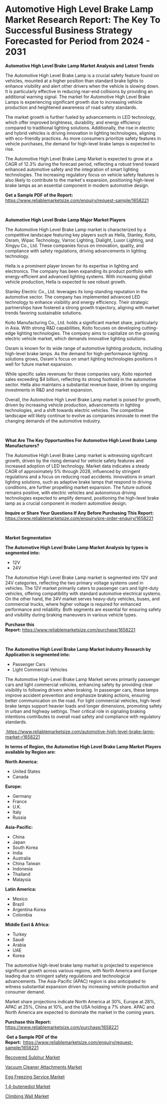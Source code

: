 <p><h1>Automotive High Level Brake Lamp Market Research Report: The Key To Successful Business Strategy Forecasted for Period from 2024 - 2031</h1></p><p><strong>Automotive High Level Brake Lamp Market Analysis and Latest Trends</strong></p>
<p><p>The Automotive High Level Brake Lamp is a crucial safety feature found on vehicles, mounted at a higher position than standard brake lights to enhance visibility and alert other drivers when the vehicle is slowing down. It is particularly effective in reducing rear-end collisions by providing an additional warning signal. The market for Automotive High Level Brake Lamps is experiencing significant growth due to increasing vehicle production and heightened awareness of road safety standards.</p><p>The market growth is further fueled by advancements in LED technology, which offer improved brightness, durability, and energy efficiency compared to traditional lighting solutions. Additionally, the rise in electric and hybrid vehicles is driving innovation in lighting technologies, aligning with eco-friendly practices. As more consumers prioritize safety features in vehicle purchases, the demand for high-level brake lamps is expected to rise.</p><p>The Automotive High Level Brake Lamp Market is expected to grow at a CAGR of 12.3% during the forecast period, reflecting a robust trend toward enhanced automotive safety and the integration of smart lighting technologies. The increasing regulatory focus on vehicle safety features is also likely to contribute to the market's expansion, positioning high-level brake lamps as an essential component in modern automotive design.</p></p>
<p><strong>Get a Sample PDF of the Report:&nbsp;</strong> <a href="https://www.reliablemarketsize.com/enquiry/request-sample/1658221?utm_campaign=1404&utm_medium=2&utm_source=Github&utm_content=ia&utm_term=28092024&utm_id=automotive-high-level-brake-lamp">https://www.reliablemarketsize.com/enquiry/request-sample/1658221</a></p>
<p>&nbsp;</p>
<p><strong>Automotive High Level Brake Lamp Major Market Players</strong></p>
<p><p>The Automotive High Level Brake Lamp market is characterized by a competitive landscape featuring key players such as Hella, Stanley, Koito, Osram, Wipac Technology, Varroc Lighting, Dialight, Luxor Lighting, and Xingyu Co., Ltd. These companies focus on innovation, quality, and compliance with safety regulations, driving advancements in lighting technology.</p><p>Hella is a prominent player known for its expertise in lighting and electronics. The company has been expanding its product portfolio with energy-efficient and advanced lighting systems. With increasing global vehicle production, Hella is expected to see robust growth.</p><p>Stanley Electric Co., Ltd. leverages its long-standing reputation in the automotive sector. The company has implemented advanced LED technology to enhance visibility and energy efficiency. Their strategic partnerships have fostered a strong growth trajectory, aligning with market trends favoring sustainable solutions.</p><p>Koito Manufacturing Co., Ltd. holds a significant market share, particularly in Asia. With strong R&D capabilities, Koito focuses on developing cutting-edge lighting technologies. The company aims to capitalize on the growing electric vehicle market, which demands innovative lighting solutions.</p><p>Osram is known for its wide range of automotive lighting products, including high-level brake lamps. As the demand for high-performance lighting solutions grows, Osram's focus on smart lighting technologies positions it well for future market expansion.</p><p>While specific sales revenues for these companies vary, Koito reported sales exceeding $4 billion, reflecting its strong foothold in the automotive sector. Hella also maintains a substantial revenue base, driven by ongoing investments in R&D and market expansion.</p><p>Overall, the Automotive High Level Brake Lamp market is poised for growth, driven by increasing vehicle production, advancements in lighting technologies, and a shift towards electric vehicles. The competitive landscape will likely continue to evolve as companies innovate to meet the changing demands of the automotive industry.</p></p>
<p>&nbsp;</p>
<p><strong>What Are The Key Opportunities For Automotive High Level Brake Lamp Manufacturers?</strong></p>
<p><p>The Automotive High Level Brake Lamp market is witnessing significant growth, driven by the rising demand for vehicle safety features and increased adoption of LED technology. Market data indicates a steady CAGR of approximately 5% through 2028, influenced by stringent regulations and a focus on reducing road accidents. Innovations in smart lighting solutions, such as adaptive brake lamps that respond to driving conditions, are further propelling market expansion. The future outlook remains positive, with electric vehicles and autonomous driving technologies expected to amplify demand, positioning the high-level brake lamp as a crucial component in modern automotive design.</p></p>
<p><strong>Inquire or Share Your Questions If Any Before Purchasing This Report:</strong> <a href="https://www.reliablemarketsize.com/enquiry/pre-order-enquiry/1658221?utm_campaign=1404&utm_medium=2&utm_source=Github&utm_content=ia&utm_term=28092024&utm_id=automotive-high-level-brake-lamp">https://www.reliablemarketsize.com/enquiry/pre-order-enquiry/1658221</a></p>
<p>&nbsp;</p>
<p><strong>Market Segmentation</strong></p>
<p><strong>The Automotive High Level Brake Lamp Market Analysis by types is segmented into:</strong></p>
<p><ul><li>12V</li><li>24V</li></ul></p>
<p><p>The Automotive High Level Brake Lamp market is segmented into 12V and 24V categories, reflecting the two primary voltage systems used in vehicles. The 12V market primarily caters to passenger cars and light-duty vehicles, offering compatibility with standard automotive electrical systems. On the other hand, the 24V market serves heavy-duty vehicles, buses, and commercial trucks, where higher voltage is required for enhanced performance and reliability. Both segments are essential for ensuring safety and visibility during braking maneuvers in various vehicle types.</p></p>
<p><strong>Purchase this Report:&nbsp;</strong><a href="https://www.reliablemarketsize.com/purchase/1658221?utm_campaign=1404&utm_medium=2&utm_source=Github&utm_content=ia&utm_term=28092024&utm_id=automotive-high-level-brake-lamp">https://www.reliablemarketsize.com/purchase/1658221</a></p>
<p>&nbsp;</p>
<p><strong>The Automotive High Level Brake Lamp Market Industry Research by Application is segmented into:</strong></p>
<p><ul><li>Passenger Cars</li><li>Light Commercial Vehicles</li></ul></p>
<p><p>The Automotive High-Level Brake Lamp Market serves primarily passenger cars and light commercial vehicles, enhancing safety by providing clear visibility to following drivers when braking. In passenger cars, these lamps improve accident prevention and emphasize braking actions, ensuring better communication on the road. For light commercial vehicles, high-level brake lamps support heavier loads and longer dimensions, promoting safety in urban and highway settings. Their critical role in signaling braking intentions contributes to overall road safety and compliance with regulatory standards.</p></p>
<p><a href="https://www.reliablemarketsize.com/automotive-high-level-brake-lamp-market-r1658221?utm_campaign=1404&utm_medium=2&utm_source=Github&utm_content=ia&utm_term=28092024&utm_id=automotive-high-level-brake-lamp">&nbsp;https://www.reliablemarketsize.com/automotive-high-level-brake-lamp-market-r1658221</a></p>
<p><strong>In terms of Region, the Automotive High Level Brake Lamp Market Players available by Region are:</strong></p>
<p>
    <p> <strong> North America: </strong>
        <ul>
            <li>United States</li>
            <li>Canada</li>
        </ul>
        </p> 
    <p> <strong> Europe: </strong>
        <ul>
            <li>Germany</li>
            <li>France</li>
            <li>U.K.</li>
            <li>Italy</li>
            <li>Russia</li>
        </ul>
        </p> 
    <p> <strong> Asia-Pacific: </strong>
        <ul>
            <li>China</li>
            <li>Japan</li>
            <li>South Korea</li>
            <li>India</li>
            <li>Australia</li>
            <li>China Taiwan</li>
            <li>Indonesia</li>
            <li>Thailand</li>
            <li>Malaysia</li>
        </ul>
        </p> 
    <p> <strong> Latin America: </strong>
        <ul>
            <li>Mexico</li>
            <li>Brazil</li>
            <li>Argentina Korea</li>
            <li>Colombia</li>
        </ul>
        </p> 
    <p> <strong> Middle East & Africa: </strong>
        <ul>
            <li>Turkey</li>
            <li>Saudi</li>
            <li>Arabia</li>
            <li>UAE</li>
            <li>Korea</li>
        </ul>
    </p>
    </p>
<p><p>The automotive high-level brake lamp market is projected to experience significant growth across various regions, with North America and Europe leading due to stringent safety regulations and technological advancements. The Asia-Pacific (APAC) region is also anticipated to witness substantial expansion driven by increasing vehicle production and consumer demand. </p><p>Market share projections indicate North America at 30%, Europe at 28%, APAC at 25%, China at 10%, and the USA holding a 7% share. APAC and North America are expected to dominate the market in the coming years.</p></p>
<p><strong>Purchase this Report: </strong><a href="https://www.reliablemarketsize.com/purchase/1658221?utm_campaign=1404&utm_medium=2&utm_source=Github&utm_content=ia&utm_term=28092024&utm_id=automotive-high-level-brake-lamp">https://www.reliablemarketsize.com/purchase/1658221</a></p>
<p>&nbsp;<strong>Get a Sample PDF of the Report:&nbsp;&nbsp;</strong><a href="https://www.reliablemarketsize.com/enquiry/request-sample/1658221?utm_campaign=1404&utm_medium=2&utm_source=Github&utm_content=ia&utm_term=28092024&utm_id=automotive-high-level-brake-lamp">https://www.reliablemarketsize.com/enquiry/request-sample/1658221</a></p>
<p><strong></strong></p>
<p><p><a href="https://issuu.com/reportprime-2/docs/recovered-sulphur-market-size-2030._aee2edbeaa803e?utm_campaign=1404&utm_medium=2&utm_source=Github&utm_content=ia&utm_term=28092024&utm_id=automotive-high-level-brake-lamp">Recovered Sulphur Market</a></p><p><a href="https://www.linkedin.com/pulse/driving-market-forces-vacuum-cleaner-attachments-trends-future-1mawc?trackingId=JWJRYshpT7CytYB9nD71kA%3D%3D&utm_campaign=1404&utm_medium=2&utm_source=Github&utm_content=ia&utm_term=28092024&utm_id=automotive-high-level-brake-lamp">Vacuum Cleaner Attachments Market</a></p><p><a href="https://www.linkedin.com/pulse/global-egg-freezing-service-industry-analysis-report-xlvse?trackingId=OFOmEWHcRSGWffnow4K3YA%3D%3D&utm_campaign=1404&utm_medium=2&utm_source=Github&utm_content=ia&utm_term=28092024&utm_id=automotive-high-level-brake-lamp">Egg Freezing Service Market</a></p><p><a href="https://issuu.com/reportprime-2/docs/14-butenediol-market-size-2030.pptx_b3c5bd9d8e2e8e?utm_campaign=1404&utm_medium=2&utm_source=Github&utm_content=ia&utm_term=28092024&utm_id=automotive-high-level-brake-lamp">1,4-butenediol Market</a></p><p><a href="https://www.linkedin.com/pulse/strategic-market-insights-global-climbing-wall-2024-2031-6tqte?trackingId=nlMXGAcCQp6p7SAdg%2FdZ3g%3D%3D&utm_campaign=1404&utm_medium=2&utm_source=Github&utm_content=ia&utm_term=28092024&utm_id=automotive-high-level-brake-lamp">Climbing Wall Market</a></p></p>